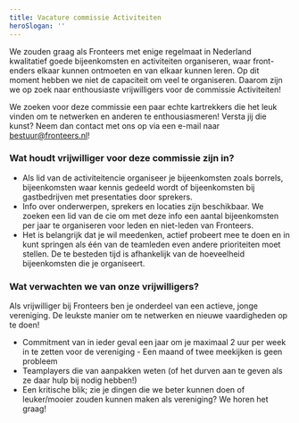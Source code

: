 ```yaml
---
title: Vacature commissie Activiteiten
heroSlogan: ''
---
```


We zouden graag als Fronteers met enige regelmaat in Nederland kwalitatief goede bijeenkomsten en activiteiten organiseren, waar front-enders elkaar kunnen ontmoeten en van elkaar kunnen leren. Op dit moment hebben we niet de capaciteit om veel te organiseren. Daarom zijn we op zoek naar enthousiaste vrijwilligers voor de commissie Activiteiten!

We zoeken voor deze commissie een paar echte kartrekkers die het leuk vinden om te netwerken en anderen te enthousiasmeren! Versta jij die kunst? Neem dan contact met ons op via een e-mail naar [bestuur@fronteers.nl](mailto:bestuur@fronteers.nl)!

### Wat houdt vrijwilliger voor deze commissie zijn in?

- Als lid van de activiteitencie organiseer je bijeenkomsten zoals borrels, bijeenkomsten waar kennis gedeeld wordt of bijeenkomsten bij gastbedrijven met presentaties door sprekers.
- Info over onderwerpen, sprekers en locaties zijn beschikbaar. We zoeken een lid van de cie om met deze info een aantal bijeenkomsten per jaar te organiseren voor leden en niet-leden van Fronteers.
- Het is belangrijk dat je wil meedenken, actief probeert mee te doen en in kunt springen als één van de teamleden even andere prioriteiten moet stellen. De te besteden tijd is afhankelijk van de hoeveelheid bijeenkomsten die je organiseert.

### Wat verwachten we van onze vrijwilligers?

Als vrijwilliger bij Fronteers ben je onderdeel van een actieve, jonge vereniging. De leukste manier om te netwerken en nieuwe vaardigheden op te doen!

- Commitment van in ieder geval een jaar om je maximaal 2 uur per week in te zetten voor de vereniging - Een maand of twee meekijken is geen probleem
- Teamplayers die van aanpakken weten (of het durven aan te geven als ze daar hulp bij nodig hebben!)
- Een kritische blik; zie je dingen die we beter kunnen doen of leuker/mooier zouden kunnen maken als vereniging? We horen het graag!
